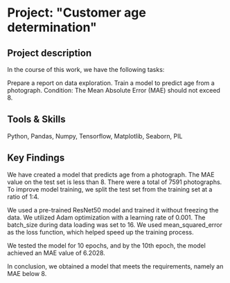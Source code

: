 # Project: "Customer age determination" 

## Project description 
In the course of this work, we have the following tasks:

Prepare a report on data exploration.
Train a model to predict age from a photograph.
Condition: The Mean Absolute Error (MAE) should not exceed 8.

## Tools & Skills
Python, Pandas, Numpy, Tensorflow, Matplotlib, Seaborn, PIL

## Key Findings

We have created a model that predicts age from a photograph. The MAE value on the test set is less than 8. There were a total of 7591 photographs. To improve model training, we split the test set from the training set at a ratio of 1:4.

We used a pre-trained ResNet50 model and trained it without freezing the data. We utilized Adam optimization with a learning rate of 0.001. The batch_size during data loading was set to 16. We used mean_squared_error as the loss function, which helped speed up the training process.

We tested the model for 10 epochs, and by the 10th epoch, the model achieved an MAE value of 6.2028.

In conclusion, we obtained a model that meets the requirements, namely an MAE below 8.
